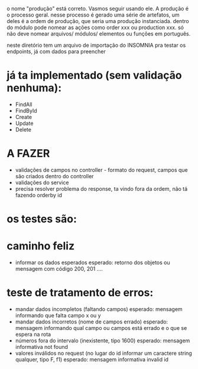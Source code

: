 o nome "produção" está correto. Vasmos seguir usando ele.
A produção é o processo geral. nesse processo é gerado uma série de artefatos,
um deles é a ordem de produção, que seria uma produção instanciada.
dentro do módulo pode nomear as ações como order xxx ou production xxx.
só não deve nomear arquivos/ módulos/ elementos ou funções em português.

neste diretório tem um arquivo de importação do INSOMNIA pra testar os endpoints, já com dados para preencher

# já ta implementado (sem validação nenhuma):

- FindAll
- FindById
- Create
- Update
- Delete

# A FAZER
- validações de campos no controller - formato do request, campos que são criados dentro do controller
- validações do service
- precisa resolver problema do response, ta vindo fora da ordem, não tá fazendo orderby id

# os testes são:

# caminho feliz

- informar os dados esperados
  esperado: retorno dos objetos ou mensagem com código 200, 201 ....

# teste de tratamento de erros:

- mandar dados incompletos (faltando campos)
  esperado: mensagem informando que falta campo x ou y
- mandar dados incorretos (nome de campos errado)
  esperado: mensagem informando qual campo ou campos está errado e o que se espera na rota
- números fora do intervalo (inexistente, tipo 1600)
  esperado: mensagem informativa not found
- valores inválidos no request (no lugar do id informar um caractere string qualquer, tipo F, f1)
  esperado: mensagem informativa invalid id
